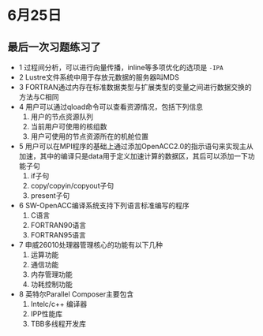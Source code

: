 # 6月25日
## 最后一次习题练习了

* 1 过程间分析，可以进行向量传播，inline等多项优化的选项是 `-IPA`
* 2 Lustre文件系统中用于存放元数据的服务器叫MDS
* 3 FORTRAN通过内存在标准数据类型与扩展类型的变量之间进行数据交换的方法与C相同
* 4 用户可以通过qload命令可以查看资源情况，包括下列信息
    1. 用户的节点资源队列
    2. 当前用户可使用的核组数
    3. 用户可使用的节点资源所在的机舱位置
* 5 用户可以在MPI程序的基础上通过添加OpenACC2.0的指示语句来实现主从加速，其中的编译只是data用于定义加速计算的数据区，其后可以添加一下功能子句
    1. if子句
    2. copy/copyin/copyout子句
    3. present子句
* 6 SW-OpenACC编译系统支持下列语言标准编写的程序
    1. C语言
    2. FORTRAN90语言
    3. FORTRAN95语言
* 7 申威26010处理器管理核心的功能有以下几种
    1. 运算功能
    2. 通信功能
    3. 内存管理功能
    4. 功耗控制功能
* 8 英特尔Parallel Composer主要包含
    1. Intelc/c++ 编译器
    2. IPP性能库
    3. TBB多线程开发库
